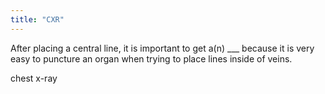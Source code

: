 ```yaml
---
title: "CXR"
---
```

After placing a central line, it is important to get a(n) ___ because it is very easy to puncture an organ when trying to place lines inside of veins.

chest x-ray

